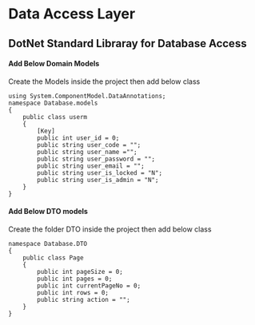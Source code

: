 # Data Access Layer 

## DotNet Standard Libraray for Database Access

#### Add Below Domain Models

<p> Create the Models inside the project 
then add below class
</p>

```
using System.ComponentModel.DataAnnotations;
namespace Database.models
{
    public class userm
    {
        [Key]
        public int user_id = 0;
        public string user_code = "";
        public string user_name ="";
        public string user_password = "";
        public string user_email = "";
        public string user_is_locked = "N";
        public string user_is_admin = "N";
    }
}
```
#### Add Below DTO models
<p>Create the folder DTO inside the project 
then add below class
</p>

```
namespace Database.DTO
{
    public class Page
    {
        public int pageSize = 0;
        public int pages = 0;
        public int currentPageNo = 0;
        public int rows = 0;
        public string action = "";
    }
}
```

